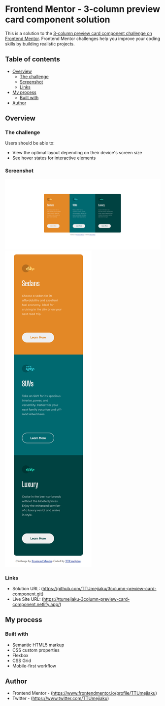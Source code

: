 # Frontend Mentor - 3-column preview card component solution

This is a solution to the [3-column preview card component challenge on Frontend Mentor](https://www.frontendmentor.io/challenges/3column-preview-card-component-pH92eAR2-). Frontend Mentor challenges help you improve your coding skills by building realistic projects.

## Table of contents

- [Overview](#overview)
  - [The challenge](#the-challenge)
  - [Screenshot](#screenshot)
  - [Links](#links)
- [My process](#my-process)
  - [Built with](#built-with)
- [Author](#author)

## Overview

### The challenge

Users should be able to:

- View the optimal layout depending on their device's screen size
- See hover states for interactive elements

### Screenshot

![](./design/MyDesign/Desktop-View-3Column-Preview-Card-Comp.png)
![](./design/MyDesign/Mobile-View-3Column-Preview-Card-Comp.png)

### Links

- Solution URL: (https://github.com/TTUmejiaku/3column-preview-card-component.git)
- Live Site URL: (https://ttumejiaku-3column-preview-card-component.netlify.app/)

## My process

### Built with

- Semantic HTML5 markup
- CSS custom properties
- Flexbox
- CSS Grid
- Mobile-first workflow

## Author

- Frontend Mentor - (https://www.frontendmentor.io/profile/TTUmejiaku)
- Twitter - (https://www.twitter.com/TTUmejiaku)
